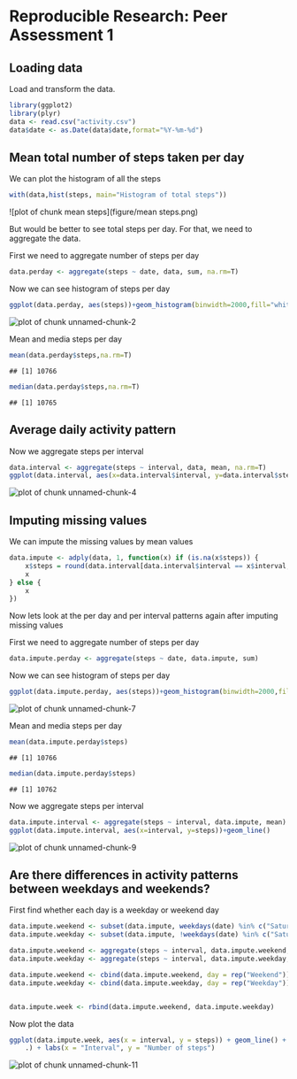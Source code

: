 # Reproducible Research: Peer Assessment 1



## Loading data

Load and transform the data.


```r
library(ggplot2)
library(plyr)
data <- read.csv("activity.csv")
data$date <- as.Date(data$date,format="%Y-%m-%d")
```



## Mean total number of steps taken per day

We can plot the histogram of all the steps



```r
with(data,hist(steps, main="Histogram of total steps"))
```

![plot of chunk mean steps](figure/mean steps.png) 

But would be better to see total steps per day. For that, we need to aggregate
the data.

First we need to aggregate number of steps per day


```r
data.perday <- aggregate(steps ~ date, data, sum, na.rm=T)
```

Now we can see histogram of steps per day


```r
ggplot(data.perday, aes(steps))+geom_histogram(binwidth=2000,fill="white",colour="black")
```

![plot of chunk unnamed-chunk-2](figure/unnamed-chunk-2.png) 


Mean and media steps per day


```r
mean(data.perday$steps,na.rm=T)
```

```
## [1] 10766
```

```r
median(data.perday$steps,na.rm=T)
```

```
## [1] 10765
```



## Average daily activity pattern

Now we aggregate steps per interval


```r
data.interval <- aggregate(steps ~ interval, data, mean, na.rm=T)
ggplot(data.interval, aes(x=data.interval$interval, y=data.interval$steps))+geom_line()
```

![plot of chunk unnamed-chunk-4](figure/unnamed-chunk-4.png) 


## Imputing missing values

We can impute the missing values by mean values


```r
data.impute <- adply(data, 1, function(x) if (is.na(x$steps)) {
    x$steps = round(data.interval[data.interval$interval == x$interval, 2])
    x
} else {
    x
})
```

Now lets look at the per day and per interval patterns again after imputing
missing values


First we need to aggregate number of steps per day


```r
data.impute.perday <- aggregate(steps ~ date, data.impute, sum)
```

Now we can see histogram of steps per day


```r
ggplot(data.impute.perday, aes(steps))+geom_histogram(binwidth=2000,fill="white",colour="black")
```

![plot of chunk unnamed-chunk-7](figure/unnamed-chunk-7.png) 


Mean and media steps per day


```r
mean(data.impute.perday$steps)
```

```
## [1] 10766
```

```r
median(data.impute.perday$steps)
```

```
## [1] 10762
```

Now we aggregate steps per interval


```r
data.impute.interval <- aggregate(steps ~ interval, data.impute, mean)
ggplot(data.impute.interval, aes(x=interval, y=steps))+geom_line()
```

![plot of chunk unnamed-chunk-9](figure/unnamed-chunk-9.png) 


## Are there differences in activity patterns between weekdays and weekends?

First find whether each day is a weekday or weekend day

```r
data.impute.weekend <- subset(data.impute, weekdays(date) %in% c("Saturday", "Sunday"))
data.impute.weekday <- subset(data.impute, !weekdays(date) %in% c("Saturday", "Sunday"))

data.impute.weekend <- aggregate(steps ~ interval, data.impute.weekend, mean)
data.impute.weekday <- aggregate(steps ~ interval, data.impute.weekday, mean)

data.impute.weekend <- cbind(data.impute.weekend, day = rep("Weekend"))
data.impute.weekday <- cbind(data.impute.weekday, day = rep("Weekday"))


data.impute.week <- rbind(data.impute.weekend, data.impute.weekday)
```

Now plot the data

```r
ggplot(data.impute.week, aes(x = interval, y = steps)) + geom_line() + facet_grid(day ~ 
    .) + labs(x = "Interval", y = "Number of steps")
```

![plot of chunk unnamed-chunk-11](figure/unnamed-chunk-11.png) 

